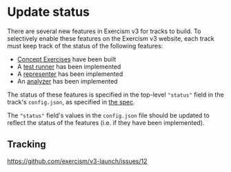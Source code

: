 # Update status

There are several new features in Exercism v3 for tracks to build. To selectively enable these features on the Exercism v3 website, each track must keep track of the status of the following features:

- [Concept Exercises](https://github.com/exercism/v3-docs/blob/main/anatomy/tracks/concept-exercises.md) have been built
- A [test runner](https://github.com/exercism/v3-docs/blob/main/anatomy/track-tooling/test-runners/README.md) has been implemented
- A [representer](https://github.com/exercism/v3-docs/blob/main/anatomy/track-tooling/representers/README.md) has been implemented
- An [analyzer](https://github.com/exercism/v3-docs/blob/main/anatomy/track-tooling/analyzers/README.md) has been implemented

The status of these features is specified in the top-level `"status"` field in the track's `config.json`, as specified in [the spec](https://github.com/exercism/v3-docs/blob/master/anatomy/tracks/config-json.md#metadata).

The `"status"` field's values in the `config.json` file should be updated to reflect the status of the features (i.e. if they have been implemented).

## Tracking

https://github.com/exercism/v3-launch/issues/12
